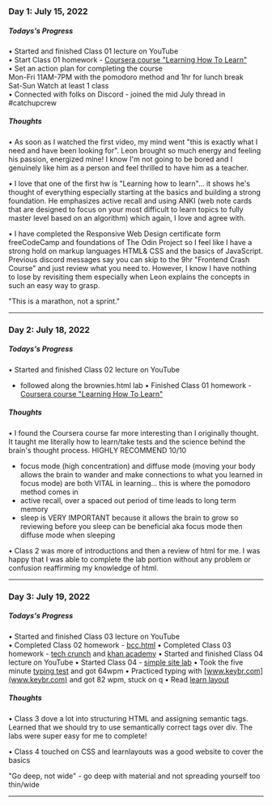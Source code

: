### Day 1: July 15, 2022

##### Todays's Progress

• Started and finished Class 01 lecture on YouTube  
• Start Class 01 homework - [Coursera course "Learning How To Learn"](https://coursera.org/share/ace875e4dd605145d75886055799dee7)  
• Set an action plan for completing the course  
 Mon-Fri 11AM-7PM with the pomodoro method and 1hr for lunch break  
 Sat-Sun Watch at least 1 class  
• Connected with folks on Discord - joined the mid July thread in #catchupcrew

##### Thoughts

• As soon as I watched the first video, my mind went "this is exactly what I need and have been looking for". Leon brought so much energy and feeling his passion, energized mine! I know I'm not going to be bored and I genuinely like him as a person and feel thrilled to have him as a teacher.

• I love that one of the first hw is "Learning how to learn"... it shows he's thought of everything especially starting at the basics and building a strong foundation. He emphasizes active recall and using ANKI (web note cards that are designed to focus on your most difficult to learn topics to fully master level based on an algorithm) which again, I love and agree with.

• I have completed the Responsive Web Design certificate form freeCodeCamp and foundations of The Odin Project so I feel like I have a strong hold on markup languages HTML& CSS and the basics of JavaScript. Previous discord messages say you can skip to the 9hr "Frontend Crash Course" and just review what you need to. However, I know I have nothing to lose by revisiting them especially when Leon explains the concepts in such an easy way to grasp.

"This is a marathon, not a sprint."

---

### Day 2: July 18, 2022

##### Todays's Progress

• Started and finished Class 02 lecture on YouTube

- followed along the brownies.html lab
  • Finished Class 01 homework - [Coursera course "Learning How To Learn"](https://coursera.org/share/ace875e4dd605145d75886055799dee7)

##### Thoughts

• I found the Coursera course far more interesting than I originally thought. It taught me literally how to learn/take tests and the science behind the brain's thought process. HIGHLY RECOMMEND 10/10

- focus mode (high concentration) and diffuse mode (moving your body allows the brain to wander and make connections to what you learned in focus mode) are both VITAL in learning... this is where the pomodoro method comes in
- active recall, over a spaced out period of time leads to long term memory
- sleep is VERY IMPORTANT because it allows the brain to grow so reviewing before you sleep can be beneficial aka focus mode then diffuse mode when sleeping

• Class 2 was more of introductions and then a review of html for me. I was happy that I was able to complete the lab portion without any problem or confusion reaffirming my knowledge of html.

---

### Day 3: July 19, 2022

##### Todays's Progress

• Started and finished Class 03 lecture on YouTube  
• Completed Class 02 homework - [bcc.html](./class02-materials/bbc.html)
• Completed Class 03 homework - [tech crunch](./class-03-materials/tech-crunch.html) and [khan academy](./class-03-materials/khan-academy.html)
• Started and finished Class 04 lecture on YouTube
• Started Class 04 - [simple site lab](./class04-materials/simple-site-lab/simple-site.html)
• Took the five minute [typing test](www.typingtest.com) and got 64wpm
• Practiced typing with [www.keybr.com](www.keybr.com) and got 82 wpm, stuck on q
• Read [learn layout](www.learnlayout.com)

##### Thoughts

• Class 3 dove a lot into structuring HTML and assigning semantic tags. Learned that we should try to use semantically correct tags over div. The labs were super easy for me to complete!

• Class 4 touched on CSS and learnlayouts was a good website to cover the basics

"Go deep, not wide" - go deep with material and not spreading yourself too thin/wide

---
